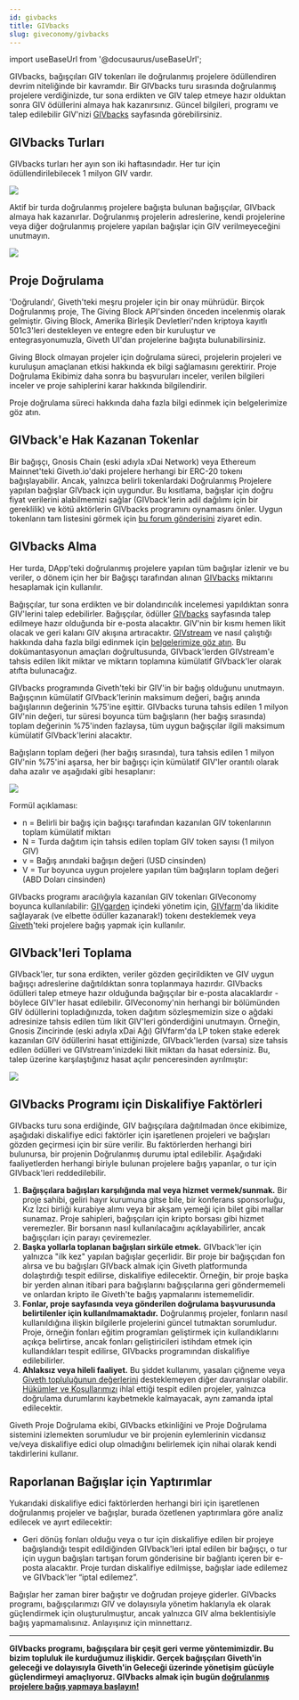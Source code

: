 ```yaml
---
id: givbacks
title: GIVbacks
slug: giveconomy/givbacks
---
```

import useBaseUrl from '@docusaurus/useBaseUrl';

GIVbacks, bağışçıları GIV tokenları ile doğrulanmış projelere ödüllendiren devrim niteliğinde bir kavramdır. Bir GIVbacks turu sırasında doğrulanmış projelere verdiğinizde, tur sona erdikten ve GIV talep etmeye hazır olduktan sonra GIV ödüllerini almaya hak kazanırsınız. Güncel bilgileri, programı ve talep edilebilir GIV'nizi [GIVbacks](https://giveth.io/givbacks) sayfasında görebilirsiniz.

## GIVbacks Turları
GIVbacks turları her ayın son iki haftasındadır. Her tur için ödüllendirilebilecek 1 milyon GIV vardır.

![](https://i.imgur.com/aqqydX7.png)

Aktif bir turda doğrulanmış projelere bağışta bulunan bağışçılar, GIVback almaya hak kazanırlar. Doğrulanmış projelerin adreslerine, kendi projelerine veya diğer doğrulanmış projelere yapılan bağışlar için GIV verilmeyeceğini unutmayın.

![](https://i.imgur.com/Dhk3TV7.png)

## Proje Doğrulama
'Doğrulandı', Giveth'teki meşru projeler için bir onay mührüdür. Birçok Doğrulanmış proje, The Giving Block API'sinden önceden incelenmiş olarak gelmiştir. Giving Block, Amerika Birleşik Devletleri'nden kriptoya kayıtlı 501c3'leri destekleyen ve entegre eden bir kuruluştur ve entegrasyonumuzla, Giveth UI'dan projelerine bağışta bulunabilirsiniz.

Giving Block olmayan projeler için doğrulama süreci, projelerin projeleri ve kuruluşun amaçlanan etkisi hakkında ek bilgi sağlamasını gerektirir. Proje Doğrulama Ekibimiz daha sonra bu başvuruları inceler, verilen bilgileri inceler ve proje sahiplerini karar hakkında bilgilendirir.

Proje doğrulama süreci hakkında daha fazla bilgi edinmek için belgelerimize göz atın.

## GIVback'e Hak Kazanan Tokenlar

Bir bağışçı, Gnosis Chain (eski adıyla xDai Network) veya Ethereum Mainnet'teki Giveth.io'daki projelere herhangi bir ERC-20 tokenı bağışlayabilir. Ancak, yalnızca belirli tokenlardaki Doğrulanmış Projelere yapılan bağışlar GIVback için uygundur. Bu kısıtlama, bağışlar için doğru fiyat verilerini alabilmemizi sağlar (GIVback'lerin adil dağılımı için bir gereklilik) ve kötü aktörlerin GIVbacks programını oynamasını önler. Uygun tokenların tam listesini görmek için [bu forum gönderisini](https://forum.giveth.io/t/givbacks-token-list/253) ziyaret edin.

## GIVbacks Alma
Her turda, DApp'teki doğrulanmış projelere yapılan tüm bağışlar izlenir ve bu veriler, o dönem için her bir Bağışçı tarafından alınan [GIVbacks](https://giveth.io/givbacks) miktarını hesaplamak için kullanılır.

Bağışçılar, tur sona erdikten ve bir dolandırıcılık incelemesi yapıldıktan sonra GIV'lerini talep edebilirler. Bağışçılar, ödüller [GIVbacks](https://giveth.io/givbacks) sayfasında talep edilmeye hazır olduğunda bir e-posta alacaktır. GIV'nin bir kısmı hemen likit olacak ve geri kalanı GIV akışına artıracaktır. [GIVstream](https://giveth.io/givstream) ve nasıl çalıştığı hakkında daha fazla bilgi edinmek için [belgelerimize göz atın](https://giveth.io/givbacks). Bu dokümantasyonun amaçları doğrultusunda, GIVback'lerden GIVstream'e tahsis edilen likit miktar ve miktarın toplamına kümülatif GIVback'ler olarak atıfta bulunacağız.

GIVbacks programında Giveth'teki bir GIV'in bir bağış olduğunu unutmayın. Bağışçının kümülatif GIVback'lerinin maksimum değeri, bağış anında bağışlarının değerinin %75'ine eşittir. GIVbacks turuna tahsis edilen 1 milyon GIV'nin değeri, tur süresi boyunca tüm bağışların (her bağış sırasında) toplam değerinin %75'inden fazlaysa, tüm uygun bağışçılar ilgili maksimum kümülatif GIVback'lerini alacaktır.

Bağışların toplam değeri (her bağış sırasında), tura tahsis edilen 1 milyon GIV'nin %75'ini aşarsa, her bir bağışçı için kümülatif GIV'ler orantılı olarak daha azalır ve aşağıdaki gibi hesaplanır:

![](https://i.imgur.com/v4SFNeL.png)


Formül açıklaması:

* n = Belirli bir bağış için bağışçı tarafından kazanılan GIV tokenlarının toplam kümülatif miktarı
* N = Turda dağıtım için tahsis edilen toplam GIV token sayısı (1 milyon GIV)
* v = Bağış anındaki bağışın değeri (USD cinsinden)
* V = Tur boyunca uygun projelere yapılan tüm bağışların toplam değeri (ABD Doları cinsinden)

GIVbacks programı aracılığıyla kazanılan GIV tokenları GIVeconomy boyunca kullanılabilir: [GIVgarden](https://giveth.io/givgarden) içindeki yönetim için, [GIVfarm](https://giveth.io/givfarm)'da likidite sağlayarak (ve elbette ödüller kazanarak!) tokenı desteklemek veya [Giveth](https://giveth.io/)'teki projelere bağış yapmak için kullanılır.

## GIVback'leri Toplama
GIVback'ler, tur sona erdikten, veriler gözden geçirildikten ve GIV uygun bağışçı adreslerine dağıtıldıktan sonra toplanmaya hazırdır. GIVbacks ödülleri talep etmeye hazır olduğunda bağışçılar bir e-posta alacaklardır - böylece GIV'ler hasat edilebilir. GIVeconomy'nin herhangi bir bölümünden GIV ödüllerini topladığınızda, token dağıtım sözleşmemizin size o ağdaki adresinize tahsis edilen tüm likit GIV'leri gönderdiğini unutmayın. Örneğin, Gnosis Zincirinde (eski adıyla xDai Ağı) GIVfarm'da LP token stake ederek kazanılan GIV ödüllerini hasat ettiğinizde, GIVback'lerden (varsa) size tahsis edilen ödülleri ve GIVstream'inizdeki likit miktarı da hasat edersiniz. Bu, talep üzerine karşılaştığınız hasat açılır penceresinden ayrılmıştır:

![](https://i.imgur.com/SjSs7M5.png)

## GIVbacks Programı için Diskalifiye Faktörleri
GIVbacks turu sona erdiğinde, GIV bağışçılara dağıtılmadan önce ekibimize, aşağıdaki diskalifiye edici faktörler için işaretlenen projeleri ve bağışları gözden geçirmesi için bir süre verilir. Bu faktörlerden herhangi biri bulunursa, bir projenin Doğrulanmış durumu iptal edilebilir. Aşağıdaki faaliyetlerden herhangi biriyle bulunan projelere bağış yapanlar, o tur için GIVback'leri reddedilebilir.

1. **Bağışçılara bağışları karşılığında mal veya hizmet vermek/sunmak.** Bir proje sahibi, geliri hayır kurumuna gitse bile, bir konferans sponsorluğu, Kız İzci birliği kurabiye alımı veya bir akşam yemeği için bilet gibi mallar sunamaz. Proje sahipleri, bağışçıları için kripto borsası gibi hizmet veremezler. Bir borsanın nasıl kullanılacağını açıklayabilirler, ancak bağışçıları için parayı çeviremezler.
2. **Başka yollarla toplanan bağışları sirküle etmek.** GIVback'ler için yalnızca "ilk kez" yapılan bağışlar geçerlidir. Bir proje bir bağışçıdan fon alırsa ve bu bağışları GIVback almak için Giveth platformunda dolaştırdığı tespit edilirse, diskalifiye edilecektir. Örneğin, bir proje başka bir yerden alınan itibari para bağışlarını bağışçılarına geri göndermemeli ve onlardan kripto ile Giveth'te bağış yapmalarını istememelidir.
3. **Fonlar, proje sayfasında veya gönderilen doğrulama başvurusunda belirtilenler için kullanılmamaktadır.** Doğrulanmış projeler, fonların nasıl kullanıldığına ilişkin bilgilerle projelerini güncel tutmaktan sorumludur. Proje, örneğin fonları eğitim programları geliştirmek için kullandıklarını açıkça belirtirse, ancak fonları geliştiricileri istihdam etmek için kullandıkları tespit edilirse, GIVbacks programından diskalifiye edilebilirler.
4. **Ahlaksız veya hileli faaliyet.** Bu şiddet kullanımı, yasaları çiğneme veya [Giveth topluluğunun değerlerini](/tr/whatisgiveth/) desteklemeyen diğer davranışlar olabilir. [Hükümler ve Koşullarımızı](https://giveth.io/tos) ihlal ettiği tespit edilen projeler, yalnızca doğrulama durumlarını kaybetmekle kalmayacak, aynı zamanda iptal edilecektir.

Giveth Proje Doğrulama ekibi, GIVbacks etkinliğini ve Proje Doğrulama sistemini izlemekten sorumludur ve bir projenin eylemlerinin vicdansız ve/veya diskalifiye edici olup olmadığını belirlemek için nihai olarak kendi takdirlerini kullanır.

## Raporlanan Bağışlar için Yaptırımlar

Yukarıdaki diskalifiye edici faktörlerden herhangi biri için işaretlenen doğrulanmış projeler ve bağışlar, burada özetlenen yaptırımlara göre analiz edilecek ve ayırt edilecektir:

* Geri dönüş fonları olduğu veya o tur için diskalifiye edilen bir projeye bağışlandığı tespit edildiğinden GIVback'leri iptal edilen bir bağışçı, o tur için uygun bağışları tartışan forum gönderisine bir bağlantı içeren bir e-posta alacaktır. Proje turdan diskalifiye edilmişse, bağışlar iade edilemez ve GIVback'ler “iptal edilemez”.

Bağışlar her zaman birer bağıştır ve doğrudan projeye giderler. GIVbacks programı, bağışçılarımızı GIV ve dolayısıyla yönetim haklarıyla ek olarak güçlendirmek için oluşturulmuştur, ancak yalnızca GIV alma beklentisiyle bağış yapmamalısınız. Anlayışınız için minnettarız.

---

**GIVbacks programı, bağışçılara bir çeşit geri verme yöntemimizdir. Bu bizim topluluk ile kurduğumuz ilişkidir. Gerçek bağışçıları Giveth'in geleceği ve dolayısıyla Giveth'in Geleceği üzerinde yönetişim gücüyle güçlendirmeyi amaçlıyoruz. GIVbacks almak için bugün [doğrulanmış projelere bağış yapmaya başlayın!](https://giveth.io/projects)**